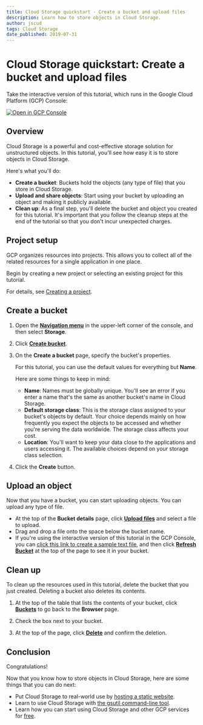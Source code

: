 ```yaml
---
title: Cloud Storage quickstart - Create a bucket and upload files
description: Learn how to store objects in Cloud Storage.
author: jscud
tags: Cloud Storage
date_published: 2019-07-31
---
```


# Cloud Storage quickstart: Create a bucket and upload files

<walkthrough-alt>
Take the interactive version of this tutorial, which runs in the Google Cloud Platform (GCP) Console:

[![Open in GCP Console](https://walkthroughs.googleusercontent.com/tutorial/resources/open-in-console-button.svg)](https://console.cloud.google.com/getting-started?walkthrough_tutorial_id=storage_quickstart)

</walkthrough-alt>

## Overview

Cloud Storage is a powerful and cost-effective storage solution for unstructured objects. In this tutorial,
you'll see how easy it is to store objects in Cloud Storage.

Here's what you'll do:

*   **Create a bucket**: Buckets hold the objects (any type of file) that you store in Cloud Storage.
*   **Upload and share objects**: Start using your bucket by uploading an object and making it publicly
    available.
*   **Clean up**: As a final step, you'll delete the bucket and object you created for this tutorial.
    It's important that you follow the cleanup steps at the end of the tutorial so that you don't incur
    unexpected charges.

## Project setup

GCP organizes resources into projects. This allows you to
collect all of the related resources for a single application in one place.

Begin by creating a new project or selecting an existing project for this tutorial.

<walkthrough-project-billing-setup></walkthrough-project-billing-setup>

For details, see
[Creating a project](https://cloud.google.com/resource-manager/docs/creating-managing-projects#creating_a_project).

## Create a bucket

1.  Open the [**Navigation menu**][spotlight-console-menu] in the upper-left corner of the console, and 
    then select **Storage**.
    
    <walkthrough-menu-navigation sectionId="STORAGE_SECTION"></walkthrough-menu-navigation>

1.  Click [**Create bucket**][spotlight-create-bucket].

1.  On the **Create a bucket** page, specify the bucket's properties.

    For this tutorial, you can use the default values for everything but **Name**.

    Here are some things to keep in mind:

     *  **Name**: Names must be globally unique. You'll see an error if you enter a
    name that's the same as another bucket's name in Cloud Storage.
     *  **Default storage class**: This is the storage class assigned to your
    bucket's objects by default. Your choice depends mainly on how
    frequently you expect the objects to be accessed and whether you're
    serving the data worldwide. The storage class affects your cost.
     *  **Location**: You'll want to keep your data close to the applications
    and users accessing it. The available choices depend on your storage
    class selection.

1.  Click the **Create** button.

## Upload an object

Now that you have a bucket, you can start uploading objects. You can upload any type of file.

* At the top of the **Bucket details** page, click [**Upload files**][spotlight-upload-file]
  and select a file to upload.
* Drag and drop a file onto the space below the bucket name.
* If you're using the interactive version of this tutorial in the GCP Console, you can
  [click this link to create a sample text file][create-sample-file], and then click
  [**Refresh Bucket**][spotlight-refresh-bucket] at the top of the page to see it in your bucket.
  
## Clean up

To clean up the resources used in this tutorial, delete the bucket that you just created. Deleting
a bucket also deletes its contents.

1.  At the top of the table that lists the contents of your bucket, click [**Buckets**][spotlight-buckets-link]
    to go back to the **Browser** page.

1.  Check the box next to your bucket.

1.  At the top of the page, click [**Delete**][spotlight-delete-buckets] and confirm the deletion.

## Conclusion

<walkthrough-conclusion-trophy/>

Congratulations!

Now that you know how to store objects in Cloud Storage, here are some things
that you can do next:

*   Put Cloud Storage to real-world use by
    [hosting a static website](https://cloud.google.com/storage/docs/hosting-static-website).
*   Learn to use Cloud Storage with [the gsutil command-line tool](https://cloud.google.com/storage/docs/quickstart-gsutil).
*   Learn how you can start using Cloud Storage and other GCP services for [free](https://cloud.google.com/free).

[create-sample-file]: walkthrough://create-sample-storage-file
[spotlight-buckets-link]: walkthrough://spotlight-pointer?cssSelector=.p6n-cloudstorage-path-link
[spotlight-create-bucket]: walkthrough://spotlight-pointer?cssSelector=#p6ntest-cloudstorage-create-first-bucket-button,#p6n-cloudstorage-create-bucket
[spotlight-create-button]: walkthrough://spotlight-pointer?cssSelector=#p6ntest-gcs-create-bucket-button
[spotlight-delete-buckets]: walkthrough://spotlight-pointer?spotlightId=gcs-action-bar-delete-bucket
[spotlight-menu]: walkthrough://spotlight-pointer?spotlightId=console-nav-menu
[spotlight-public-link]: walkthrough://spotlight-pointer?cssSelector=.p6n-cloudstorage-browser-public-label
[spotlight-refresh-bucket]: walkthrough://spotlight-pointer?spotlightId=gcs-action-bar-refresh-objects
[spotlight-share-public]: walkthrough://spotlight-pointer?cssSelector=.p6n-cloudstorage-browser-public-checkbox
[spotlight-upload-file]: walkthrough://spotlight-pointer?spotlightId=gcs-action-bar-upload-file
[spotlight-console-menu]: walkthrough://spotlight-pointer?spotlightId=console-nav-menu
